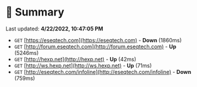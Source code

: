 # 📖 Summary
Last updated: **4/22/2022, 10:47:05 PM**

- `GET` [https://eseqtech.com](https://eseqtech.com) - **Down** (1860ms)
- `GET` [http://forum.eseqtech.com](http://forum.eseqtech.com) - **Up** (5246ms)
- `GET` [http://hexp.net](http://hexp.net) - **Up** (42ms)
- `GET` [http://ws.hexp.net](http://ws.hexp.net) - **Up** (71ms)
- `GET` [http://eseqtech.com/infoline](http://eseqtech.com/infoline) - **Down** (759ms)
